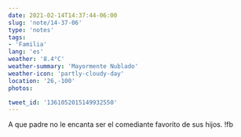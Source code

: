 ```yaml
---
date: 2021-02-14T14:37:44-06:00
slug: 'note/14-37-06'
type: 'notes'
tags:
- 'Familia'
lang: 'es'
weather: '8.4°C'
weather-summary: 'Mayormente Nublado'
weather-icon: 'partly-cloudy-day'
location: '26,-100'
photos:

tweet_id: '1361052015149932550'
---
```

A que padre no le encanta ser el comediante favorito de sus hijos. !fb 